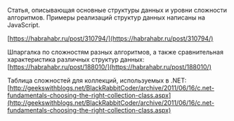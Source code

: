 Статья, описывающая основные структуры данных и уровни сложности алгоритмов. Примеры реализаций структур данных написаны на JavaScript.

[https://habrahabr.ru/post/310794/](https://habrahabr.ru/post/310794/)

Шпаргалка по сложностям разных алгоритмов, а также сравнительная характеристика различных структур данных:  
[https://habrahabr.ru/post/188010/](https://habrahabr.ru/post/188010/)

Таблица сложностей для коллекций, используемых в .NET:  
[http://geekswithblogs.net/BlackRabbitCoder/archive/2011/06/16/c.net-fundamentals-choosing-the-right-collection-class.aspx](http://geekswithblogs.net/BlackRabbitCoder/archive/2011/06/16/c.net-fundamentals-choosing-the-right-collection-class.aspx)

